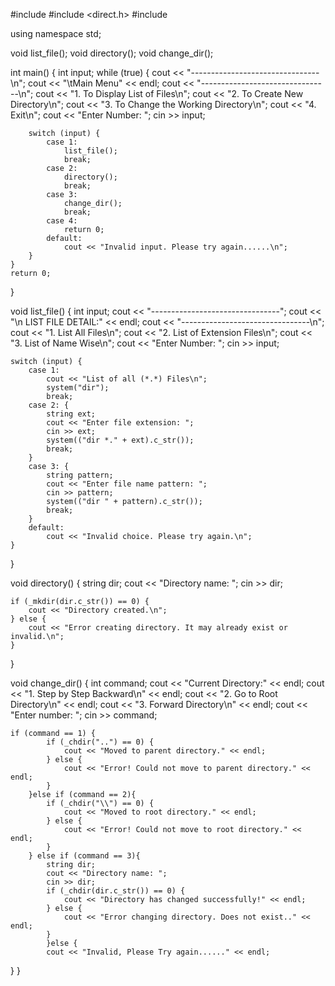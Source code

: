 #include <iostream>
#include <direct.h>
#include <string>

using namespace std;

void list_file();
void directory();
void change_dir();

int main() {
    int input;
    while (true) {
        cout << "--------------------------------\n";
		cout << "\tMain Menu" << endl;
        cout << "--------------------------------\n";
        cout << "1. To Display List of Files\n";
        cout << "2. To Create New Directory\n";
        cout << "3. To Change the Working Directory\n";
        cout << "4. Exit\n";
        cout << "Enter Number: ";
        cin >> input;

        switch (input) {
            case 1:
                list_file();
                break;
            case 2:
                directory();
                break;
            case 3:
                change_dir();
                break;
            case 4:
                return 0;
            default:
                cout << "Invalid input. Please try again......\n";
        }
    }
    return 0;
}

void list_file() {
    int input;
    cout << "--------------------------------";
    cout << "\n     LIST FILE DETAIL:" << endl;
    cout << "--------------------------------\n";
    cout << "1. List All Files\n";
    cout << "2. List of Extension Files\n";
    cout << "3. List of Name Wise\n";
    cout << "Enter Number: ";
    cin >> input;

    switch (input) {
        case 1:
            cout << "List of all (*.*) Files\n";
            system("dir");
            break;
        case 2: {
            string ext;
            cout << "Enter file extension: ";
            cin >> ext;
            system(("dir *." + ext).c_str());
            break;
        }
        case 3: {
            string pattern;
            cout << "Enter file name pattern: ";
            cin >> pattern;
            system(("dir " + pattern).c_str());
            break;
        }
        default:
            cout << "Invalid choice. Please try again.\n";
    }
}

void directory() {
    string dir;
    cout << "Directory name: ";
    cin >> dir;

    if (_mkdir(dir.c_str()) == 0) {
        cout << "Directory created.\n";
    } else {
        cout << "Error creating directory. It may already exist or invalid.\n";
    }
}

void change_dir() {
    int command;
    cout << "Current Directory:" << endl;
    cout << "1. Step by Step Backward\n" << endl;
    cout << "2. Go to Root Directory\n" << endl;
    cout << "3. Forward Directory\n" << endl;
    cout << "Enter number: ";
    cin >> command;

    if (command == 1) {
            if (_chdir("..") == 0) {
                cout << "Moved to parent directory." << endl;
            } else {
                cout << "Error! Could not move to parent directory." << endl;
            }
        }else if (command == 2){
            if (_chdir("\\") == 0) {
                cout << "Moved to root directory." << endl;
            } else {
                cout << "Error! Could not move to root directory." << endl;
            }
        } else if (command == 3){
            string dir;
            cout << "Directory name: ";
            cin >> dir;
            if (_chdir(dir.c_str()) == 0) {
                cout << "Directory has changed successfully!" << endl;
            } else {
                cout << "Error changing directory. Does not exist.." << endl;
            }
            }else {
        	cout << "Invalid, Please Try again......" << endl;
}
}

